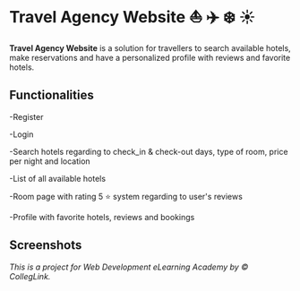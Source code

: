 # **Travel Agency Website** :boat: :airplane: :snowflake: :sunny:

**Travel Agency Website** is a solution for travellers to search available hotels, make reservations and have a personalized profile with reviews and favorite hotels. 

## **Functionalities**
-Register 

-Login

-Search hotels regarding to check_in & check-out days, type of room, price per night and location

-List of all available hotels

-Room page with rating 5 :star: system regarding to user's reviews

-Profile with favorite hotels, reviews and bookings

## **Screenshots**


*This is a project for Web Development eLearning Academy by :copyright: CollegLink.* 
